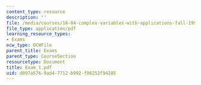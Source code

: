 ```yaml
---
content_type: resource
description: ''
file: /media/courses/18-04-complex-variables-with-applications-fall-1999/d097a5769ad47712b992f06252f94285_Exam_1.pdf
file_type: application/pdf
learning_resource_types:
- Exams
ocw_type: OCWFile
parent_title: Exams
parent_type: CourseSection
resourcetype: Document
title: Exam_1.pdf
uid: d097a576-9ad4-7712-b992-f06252f94285
---
```

